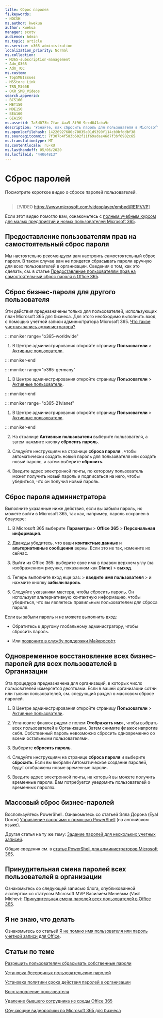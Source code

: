 ```yaml
---
title: Сброс паролей
f1.keywords:
- NOCSH
ms.author: kwekua
author: kwekua
manager: scotv
audience: Admin
ms.topic: article
ms.service: o365-administration
localization_priority: Normal
ms.collection:
- M365-subscription-management
- Adm_O365
- Adm_TOC
ms.custom:
- TopSMBIssues
- MSStore_Link
- TRN_M365B
- OKR_SMB_Videos
search.appverid:
- BCS160
- MET150
- MOE150
- BEA160
- GEA150
ms.assetid: 7a5d073b-7fae-4aa5-8f96-9ecd041aba9c
description: 'Узнайте, как сбросить пароль для пользователя в Microsoft 365 для бизнес-подписки. '
ms.openlocfilehash: 14226927680c70035a01d9390f114cb0bfddbf38
ms.sourcegitcommit: 7f307b4f583b602f11f69adae46d7f3bf6982c65
ms.translationtype: MT
ms.contentlocale: ru-RU
ms.lasthandoff: 05/06/2020
ms.locfileid: "44064813"
---
```

# <a name="reset-passwords"></a>Сброс паролей

Посмотрите короткое видео о сбросе паролей пользователей.<br><br>

> [!VIDEO https://www.microsoft.com/videoplayer/embed/RE1FVVP] 

Если этот видео помогло вам, ознакомьтесь с [полным учебным курсом для малых предприятий и новых пользователей Microsoft 365](https://support.office.com/article/6ab4bbcd-79cf-4000-a0bd-d42ce4d12816).
  
## <a name="let-users-reset-their-own-passwords"></a>Предоставление пользователям прав на самостоятельный сброс пароля

Мы настоятельно рекомендуем вам настроить самостоятельный сброс пароля. В таком случае вам не придется сбрасывать пароли вручную для всех пользователей в организации. Сведения о том, как это сделать, см. в статье [Предоставление пользователям прав на самостоятельный сброс пароля в Office 365](let-users-reset-passwords.md).
  
## <a name="reset-a-business-password-for-someone-else"></a>Сброс бизнес-пароля для другого пользователя

Эти действия предназначены только для пользователей, использующих план Microsoft 365 для бизнеса. Для этого необходимо выполнить вход с помощью учетной записи администратора Microsoft 365. [Что такое учетная запись администратора?](../admin-overview/admin-overview.md)

 
::: moniker range="o365-worldwide"

1. В Центре администрирования откройте страницу **Пользователи** \> <a href="https://go.microsoft.com/fwlink/p/?linkid=834822" target="_blank">Активные пользователи</a>.

::: moniker-end

::: moniker range="o365-germany"

1. В Центре администрирования откройте страницу **Пользователи** \> <a href="https://go.microsoft.com/fwlink/p/?linkid=847686" target="_blank">Активные пользователи</a>.

::: moniker-end

::: moniker range="o365-21vianet"

1. В Центре администрирования откройте страницу **Пользователи** \> <a href="https://go.microsoft.com/fwlink/p/?linkid=850628" target="_blank">Активные пользователи</a>.

::: moniker-end

2. На странице **Активные пользователи** выберите пользователя, а затем нажмите кнопку **сбросить пароль**.
    
3. Следуйте инструкциям на странице **сброса пароля** , чтобы автоматически создать новый пароль для пользователя или создать новый пароль, а затем выберите **сбросить**.  
    
4. Введите адрес электронной почты, по которому пользователь может получить новый пароль и подписаться на него, чтобы убедиться, что он получил новый пароль.
 
  
## <a name="reset-my-admin-password"></a>Сброс пароля администратора

Выполните указанные ниже действия, если вы забыли пароль, но можете войти в Microsoft 365, так как, например, пароль сохранен в браузере: 
    
1. В Microsoft 365 выберите **Параметры** \> **Office 365** \> **Персональная информация**. 
          
2. Дважды убедитесь, что ваши **контактные данные** и **альтернативные сообщения** верны. Если это не так, измените их сейчас. 
        
3. Выйти из Office 365: выберите свое имя в правом верхнем углу (на изображенном рисунке, показанном как **Diane**) \> **выход**. 
        
4. Теперь выполните вход еще раз: \> **введите имя пользователя** \> и нажмите кнопку **забыли пароль**. 
    
5. Следуйте указаниям мастера, чтобы сбросить пароль. Он использует альтернативную контактную информацию, чтобы убедиться, что вы являетесь правильным пользователем для сброса пароля. 
    
Если вы забыли пароль и не можете выполнить вход: 
    
- Обратитесь к другому глобальному администратору, чтобы сбросить пароль.
    
- Или [позвоните в службу поддержки Майкрософт](https://docs.microsoft.com/microsoft-365/admin/contact-support-for-business-products). 
    
## <a name="reset-all-business-passwords-for-everyone-in-your-organization-at-the-same-time"></a>Одновременное восстановление всех бизнес-паролей для всех пользователей в Организации
<a name="bkmk_forgot"> </a>

Эта процедура предназначена для организаций, в которых число пользователей измеряется десятками. Если в вашей организации сотни или тысячи пользователей, см. следующий раздел о массовом сбросе паролей.
  
1. В Центре администрирования откройте страницу **Пользователи** \> <a href="https://go.microsoft.com/fwlink/p/?linkid=834822" target="_blank">Активные пользователи</a>.
    
2. Установите флажок рядом с полем **Отображать имя** , чтобы выбрать всех пользователей в Организации. Затем снимите флажок напротив себя. Собственный пароль невозможно сбросить одновременно со всеми остальными пользователями.
    
3. Выберите **сбросить пароль**. 

4. Следуйте инструкциям на странице **сброса пароля** и выберите **сбросить**.  Если вы выбрали Автоматическое создание паролей, будут отображены новые временные пароли.   
    
5. Введите адрес электронной почты, на который вы можете получить временные пароли. Вам потребуется уведомить пользователей о временных паролях.
    

  
## <a name="reset-business-passwords-in-bulk"></a>Массовый сброс бизнес-паролей
<a name="bkmk_forgot"> </a>

Воспользуйтесь PowerShell. Ознакомьтесь со статьей Эяла Дорона (Eyal Doron) [Управление паролями с помощью PowerShell](https://go.microsoft.com/fwlink/?linkid=853696) (на английском языке).
  
Другая статья на ту же тему: [Задание паролей для нескольких учетных записей](https://docs.microsoft.com/office365/enterprise/powershell/manage-office-365-with-office-365-powershell).
  
Общие сведения см. в [статье PowerShell для администраторов Microsoft 365](https://support.microsoft.com/en-us/office/powershell-for-office-365-administrators-40fdcbd4-c34f-42ab-8678-8b3751137ef1).
  
## <a name="force-a-password-change-for-all-users-in-your-business"></a>Принудительная смена паролей всех пользователей в организации
<a name="bkmk_forgot"> </a>

Ознакомьтесь со следующей записью блога, опубликованной экспертом со статусом Microsoft MVP Василием Мичевым (Vasil Michev): [Принудительная смена паролей всех пользователей в Office 365](https://go.microsoft.com/fwlink/?linkid=853693).
  
## <a name="im-lost"></a>Я не знаю, что делать
<a name="bkmk_forgot"> </a>

Ознакомьтесь со статьей [Я не помню имя пользователя или пароль учетной записи для Office](https://support.office.com/article/eba0b4a2-c0ae-472c-99f6-bc63ee2425a8?wt.mc_id=SCL_reset-passwords_AdmHlp).
  
## <a name="related-articles"></a>Статьи по теме
<a name="bkmk_forgot"> </a>
  
[Разрешить пользователям сбрасывать собственные пароли](let-users-reset-passwords.md)

[Установка бессрочных пользовательских паролей](set-password-to-never-expire.md)

[Установка политики срока действия паролей в организации](../manage/set-password-expiration-policy.md)

[Восстановление пользователя](restore-user.md)

[Удаление бывшего сотрудника из среды Office 365](remove-former-employee.md)

[Обучающие видеоролики по Microsoft 365 для бизнеса](https://support.office.com/article/6ab4bbcd-79cf-4000-a0bd-d42ce4d12816)

